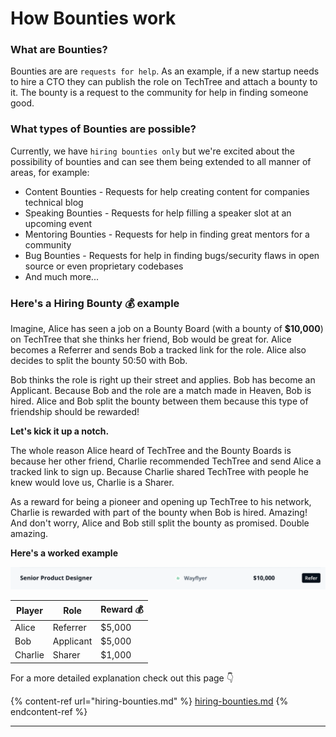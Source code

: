 # How Bounties work

### **What are Bounties?**

Bounties are are `requests for help`. As an example, if a new startup needs to hire a CTO they can publish the role on TechTree and attach a bounty to it. The bounty is a request to the community for help in finding someone good.

### **What types of Bounties are possible?**

Currently, we have `hiring bounties only` but we're excited about the possibility of bounties and can see them being extended to all manner of areas, for example:

* Content Bounties - Requests for help creating content for companies technical blog
* Speaking Bounties - Requests for help filling a speaker slot at an upcoming event
* Mentoring Bounties - Requests for help in finding great mentors for a community
* Bug Bounties - Requests for help in finding bugs/security flaws in open source or even proprietary codebases
* And much more...

### **Here's a Hiring Bounty 💰 example**

Imagine, Alice has seen a job on a Bounty Board (with a bounty of **$10,000**) on TechTree that she thinks her friend, Bob would be great for. Alice becomes a Referrer and sends Bob a tracked link for the role. Alice also decides to split the bounty 50:50 with Bob.

Bob thinks the role is right up their street and applies. Bob has become an Applicant. Because Bob and the role are a match made in Heaven, Bob is hired. Alice and Bob split the bounty between them because this type of friendship should be rewarded!

**Let's kick it up a notch.**

The whole reason Alice heard of TechTree and the Bounty Boards is because her other friend, Charlie recommended TechTree and send Alice a tracked link to sign up. Because Charlie shared TechTree with people he knew would love us, Charlie is a Sharer.

As a reward for being a pioneer and opening up TechTree to his network, Charlie is rewarded with part of the bounty when Bob is hired. Amazing! And don't worry, Alice and Bob still split the bounty as promised. Double amazing.

**Here's a worked example**

![](<../../.gitbook/assets/Screenshot 2022-01-07 at 11.52.25.png>)

| Player  | Role      | Reward 💰 |
| ------- | --------- | --------- |
| Alice   | Referrer  | $5,000    |
| Bob     | Applicant | $5,000    |
| Charlie | Sharer    | $1,000    |

For a more detailed explanation check out this page 👇

{% content-ref url="hiring-bounties.md" %}
[hiring-bounties.md](hiring-bounties.md)
{% endcontent-ref %}



****

###
